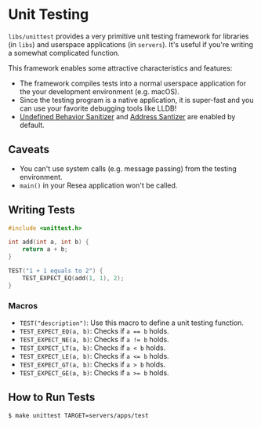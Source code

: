 # Unit Testing
`libs/unittest` provides a very primitive unit testing framework for libraries
(in `libs`) and userspace applications (in `servers`). It's useful if you're
writing a somewhat complicated function.

This framework enables some attractive characteristics and features:

- The framework compiles tests into a normal userspace application for the your
  development environment (e.g. macOS).
- Since the testing program is a native application, it is super-fast and
  you can use your favorite debugging tools like LLDB!
- [Undefined Behavior Sanitizer](https://clang.llvm.org/docs/UndefinedBehaviorSanitizer.html) and [Address Santizer](https://clang.llvm.org/docs/AddressSanitizer.html) are enabled by default.

## Caveats
- You can't use system calls (e.g. message passing) from the testing environment.
- `main()` in your Resea application won't be called.

## Writing Tests
```c
#include <unittest.h>

int add(int a, int b) {
    return a + b;
}

TEST("1 + 1 equals to 2") {
    TEST_EXPECT_EQ(add(1, 1), 2);
}
```

### Macros
- `TEST("description")`: Use this macro to define a unit testing function.
- `TEST_EXPECT_EQ(a, b)`: Checks if `a == b` holds.
- `TEST_EXPECT_NE(a, b)`: Checks if `a != b` holds.
- `TEST_EXPECT_LT(a, b)`: Checks if `a < b` holds.
- `TEST_EXPECT_LE(a, b)`: Checks if `a <= b` holds.
- `TEST_EXPECT_GT(a, b)`: Checks if `a > b` holds.
- `TEST_EXPECT_GE(a, b)`: Checks if `a >= b` holds.

## How to Run Tests
```
$ make unittest TARGET=servers/apps/test
```
